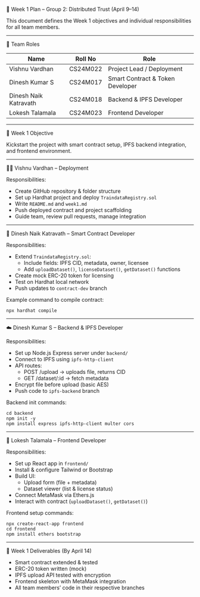 
📅 Week 1 Plan – Group 2: Distributed Trust (April 9–14)

This document defines the Week 1 objectives and individual responsibilities for all team members.

------------------------------------------------------------

👥 Team Roles

Name                  | Roll No     | Role
----------------------|-------------|----------------------------------
Vishnu Vardhan        | CS24M022    | Project Lead / Deployment
Dinesh Kumar S        | CS24M017    | Smart Contract & Token Developer
Dinesh Naik Katravath | CS24M018    | Backend & IPFS Developer
Lokesh Talamala       | CS24M023    | Frontend Developer

------------------------------------------------------------

🎯 Week 1 Objective

Kickstart the project with smart contract setup, IPFS backend integration, and frontend environment.

------------------------------------------------------------

🧑‍🚀 Vishnu Vardhan – Deployment

Responsibilities:
- Create GitHub repository & folder structure
- Set up Hardhat project and deploy `TraindataRegistry.sol`
- Write `README.md` and `week1.md`
- Push deployed contract and project scaffolding
- Guide team, review pull requests, manage integration

------------------------------------------------------------

💾 Dinesh Naik Katravath – Smart Contract Developer

Responsibilities:
- Extend `TraindataRegistry.sol`:
  - Include fields: IPFS CID, metadata, owner, licensee
  - Add `uploadDataset()`, `licenseDataset()`, `getDataset()` functions
- Create mock ERC-20 token for licensing
- Test on Hardhat local network
- Push updates to `contract-dev` branch

Example command to compile contract:
```
npx hardhat compile
```

------------------------------------------------------------

☁️ Dinesh Kumar S – Backend & IPFS Developer

Responsibilities:
- Set up Node.js Express server under `backend/`
- Connect to IPFS using `ipfs-http-client`
- API routes:
  - POST /upload → uploads file, returns CID
  - GET /dataset/:id → fetch metadata
- Encrypt file before upload (basic AES)
- Push code to `ipfs-backend` branch

Backend init commands:
```
cd backend
npm init -y
npm install express ipfs-http-client multer cors
```

------------------------------------------------------------

🎨 Lokesh Talamala – Frontend Developer

Responsibilities:
- Set up React app in `frontend/`
- Install & configure Tailwind or Bootstrap
- Build UI:
  - Upload form (file + metadata)
  - Dataset viewer (list & license status)
- Connect MetaMask via Ethers.js
- Interact with contract (`uploadDataset()`, `getDataset()`)

Frontend setup commands:
```
npx create-react-app frontend
cd frontend
npm install ethers bootstrap
```

------------------------------------------------------------

📌 Week 1 Deliverables (By April 14)

- Smart contract extended & tested
- ERC-20 token written (mock)
- IPFS upload API tested with encryption
- Frontend skeleton with MetaMask integration
- All team members’ code in their respective branches
